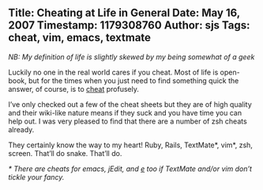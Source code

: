 Title: Cheating at Life in General
Date: May 16, 2007
Timestamp: 1179308760
Author: sjs
Tags: cheat, vim, emacs, textmate
----

*NB: My definition of life is slightly skewed by my being somewhat of a geek*

Luckily no one in the real world cares if you cheat. Most of life is open-book, but for the times when you just need to find something quick the answer, of course, is to [cheat](http://cheat.errtheblog.com/) profusely.


I&#8217;ve only checked out a few of the cheat sheets but they are of high quality and their wiki-like nature means if they suck and you have time you can help out. I was very pleased to find that there are a number of zsh cheats already.

They certainly know the way to my heart! Ruby, Rails, TextMate*, vim*, zsh, screen. That&#8217;ll do snake. That&#8217;ll do.

*\* There are cheats for emacs, jEdit, and [e](http://www.e-texteditor.com/) too if TextMate and/or vim don&#8217;t tickle your fancy.*
